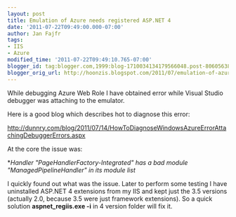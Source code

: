 ```yaml
---
layout: post
title: Emulation of Azure needs registered ASP.NET 4
date: '2011-07-22T09:49:00.000-07:00'
author: Jan Fajfr
tags:
- IIS
- Azure
modified_time: '2011-07-22T09:49:10.765-07:00'
blogger_id: tag:blogger.com,1999:blog-1710034134179566048.post-8060563881874695079
blogger_orig_url: http://hoonzis.blogspot.com/2011/07/emulation-of-azure-needs-registered.html
---
```

While debugging Azure Web Role I have obtained error while Visual Studio
debugger was attaching to the emulator.

Here is a good blog which describes hot to diagnose this error:

<http://dunnry.com/blog/2011/07/14/HowToDiagnoseWindowsAzureErrorAttachingDebuggerErrors.aspx>

At the core the issue was:

**Handler "PageHandlerFactory-Integrated" has a bad module
"ManagedPipelineHandler" in its module list*

I quickly found out what was the issue. Later to perform some testing I
have uninstalled ASP.NET 4 extensions from my IIS and kept just the 3.5
versions (actually 2.0, because 3.5 were just framework extensions). So
a quick solution **aspnet\_regiis.exe -i** in 4 version folder will fix
it.
